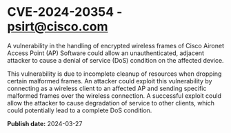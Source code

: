 # CVE-2024-20354 - psirt@cisco.com

A vulnerability in the handling of encrypted wireless frames of Cisco Aironet Access Point (AP) Software could allow an unauthenticated, adjacent attacker to cause a denial of service (DoS) condition on the affected device.
 This vulnerability is due to incomplete cleanup of resources when dropping certain malformed frames. An attacker could exploit this vulnerability by connecting as a wireless client to an affected AP and sending specific malformed frames over the wireless connection. A successful exploit could allow the attacker to cause degradation of service to other clients, which could potentially lead to a complete DoS condition.

**Publish date:** 2024-03-27
